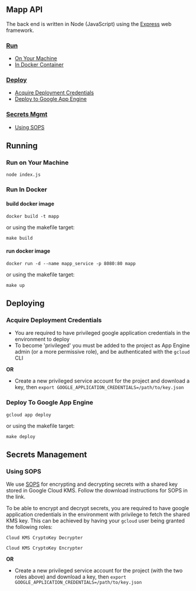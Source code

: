 ## Mapp API

The back end is written in Node (JavaScript) using the [Express](https://expressjs.com/) web framework.

### [Run](#running)

  - [On Your Machine](#run-on-your-machine)
  - [In Docker Container](#run-in-docker)

### [Deploy](#deploying)

  - [Acquire Deployment Credentials](#acquire-deployment-credentials)
  - [Deploy to Google App Engine](#deploy-to-google-app-engine)

### [Secrets Mgmt](#secrets-management)

  - [Using SOPS](#using-SOPS)

## Running

### Run on Your Machine

```
node index.js
```

### Run In Docker

#### build docker image

```
docker build -t mapp
```

or using the makefile target:

```
make build
```

#### run docker image

```
docker run -d --name mapp_service -p 8080:80 mapp
```

or using the makefile target:

```
make up
```

## Deploying

### Acquire Deployment Credentials

  - You are required to have privileged google application credentials in the environment to deploy
  - To become 'privileged' you must be added to the project as App Engine admin (or a more permissive role), and be authenticated with the `gcloud` CLI

<b>OR</b>

  - Create a new privileged service account for the project and download a key, then `export GOOGLE_APPLICATION_CREDENTIALS=/path/to/key.json`

### Deploy To Google App Engine

```
gcloud app deploy
```

or using the makefile target:

```
make deploy
```

## Secrets Management

### Using SOPS

We use [SOPS](https://github.com/mozilla/sops) for encrypting and decrypting secrets with a shared key stored in Google Cloud KMS. Follow the download instructions for SOPS in the link.

To be able to encrypt and decrypt secrets, you are required to have google application credentials in the environment with privilege to fetch the shared KMS key. This can be achieved by having your `gcloud` user being granted the following roles:

```
Cloud KMS CryptoKey Decrypter
```
```
Cloud KMS CryptoKey Encrypter
```

<b>OR</b>

  - Create a new privileged service account for the project (with the two roles above) and download a key, then `export GOOGLE_APPLICATION_CREDENTIALS=/path/to/key.json`
